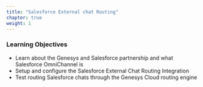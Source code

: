 ```yaml
---
title: "Salesforce External chat Routing"
chapter: true
weight: 1
---
```


### Learning Objectives
- Learn about the Genesys and Salesforce partnership and what Salesforce OmniChannel is 
- Setup and configure the Salesforce External Chat Routing Integration
- Test routing Salesforce chats through the Genesys Cloud routing engine